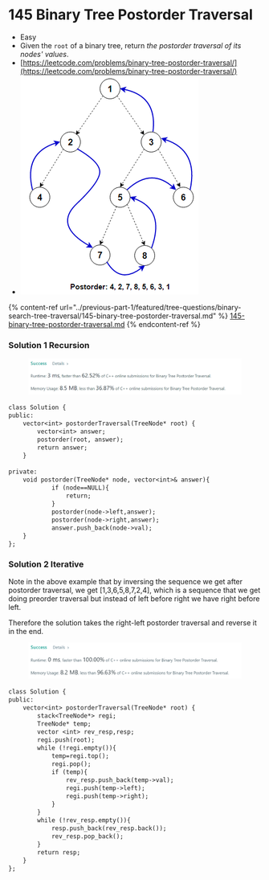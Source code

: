 # 145 Binary Tree Postorder Traversal

* Easy
* Given the `root` of a binary tree, return _the postorder traversal of its nodes' values_.
* [https://leetcode.com/problems/binary-tree-postorder-traversal/](https://leetcode.com/problems/binary-tree-postorder-traversal/)
* ![](<../.gitbook/assets/image (2) (2).png>)

{% content-ref url="../previous-part-1/featured/tree-questions/binary-search-tree-traversal/145-binary-tree-postorder-traversal.md" %}
[145-binary-tree-postorder-traversal.md](../previous-part-1/featured/tree-questions/binary-search-tree-traversal/145-binary-tree-postorder-traversal.md)
{% endcontent-ref %}

### Solution 1 Recursion

<figure><img src="../.gitbook/assets/image (4) (1).png" alt=""><figcaption></figcaption></figure>

```
class Solution {
public:
    vector<int> postorderTraversal(TreeNode* root) {
        vector<int> answer;
        postorder(root, answer);
        return answer;
    }
    
private: 
    void postorder(TreeNode* node, vector<int>& answer){
            if (node==NULL){
                return;
            }
            postorder(node->left,answer);
            postorder(node->right,answer);
            answer.push_back(node->val);
    }
};
```

### Solution 2 Iterative

Note in the above example that by inversing the sequence we get after postorder traversal, we get \[1,3,6,5,8,7,2,4], which is a sequence that we get doing preorder traversal but instead of left before right we have right before left.&#x20;

Therefore the solution takes the right-left postorder traversal and reverse it in the end.&#x20;

<figure><img src="../.gitbook/assets/image (24).png" alt=""><figcaption></figcaption></figure>

```
class Solution {
public:
    vector<int> postorderTraversal(TreeNode* root) {
        stack<TreeNode*> regi;
        TreeNode* temp;
        vector <int> rev_resp,resp;
        regi.push(root);
        while (!regi.empty()){
            temp=regi.top();
            regi.pop();
            if (temp){
                rev_resp.push_back(temp->val);
                regi.push(temp->left);
                regi.push(temp->right);
            }              
        }
        while (!rev_resp.empty()){
            resp.push_back(rev_resp.back());
            rev_resp.pop_back();
        }                
        return resp;
    }
};
```
